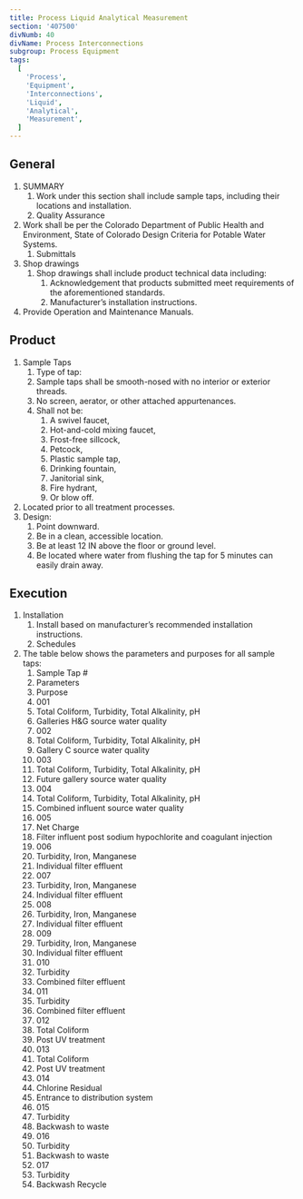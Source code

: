 ```yaml
---
title: Process Liquid Analytical Measurement
section: '407500'
divNumb: 40
divName: Process Interconnections
subgroup: Process Equipment
tags:
  [
    'Process',
    'Equipment',
    'Interconnections',
    'Liquid',
    'Analytical',
    'Measurement',
  ]
---
```


## General

1. SUMMARY
   1. Work under this section shall include sample taps, including their locations and installation.
   1. Quality Assurance
2. Work shall be per the Colorado Department of Public Health and Environment, State of Colorado Design Criteria for Potable Water Systems.
   1. Submittals
3. Shop drawings
   1. Shop drawings shall include product technical data including:
      1. Acknowledgement that products submitted meet requirements of the aforementioned standards.
      2. Manufacturer’s installation instructions.
4. Provide Operation and Maintenance Manuals.

## Product

1. Sample Taps
   1. Type of tap:
   1. Sample taps shall be smooth-nosed with no interior or exterior threads.
   1. No screen, aerator, or other attached appurtenances.
   1. Shall not be:
      1. A swivel faucet,
      2. Hot-and-cold mixing faucet,
      3. Frost-free sillcock,
      4. Petcock,
      5. Plastic sample tap,
      6. Drinking fountain,
      7. Janitorial sink,
      8. Fire hydrant,
      9. Or blow off.
2. Located prior to all treatment processes.
3. Design:
   1. Point downward.
   2. Be in a clean, accessible location.
   3. Be at least 12 IN above the floor or ground level.
   4. Be located where water from flushing the tap for 5 minutes can easily drain away.

## Execution

1. Installation
   1. Install based on manufacturer’s recommended installation instructions.
   1. Schedules
2. The table below shows the parameters and purposes for all sample taps:
   1. Sample Tap #
   1. Parameters
   1. Purpose
   1. 001
   1. Total Coliform, Turbidity, Total Alkalinity, pH
   1. Galleries H&G source water quality
   1. 002
   1. Total Coliform, Turbidity, Total Alkalinity, pH
   1. Gallery C source water quality
   1. 003
   1. Total Coliform, Turbidity, Total Alkalinity, pH
   1. Future gallery source water quality
   1. 004
   1. Total Coliform, Turbidity, Total Alkalinity, pH
   1. Combined influent source water quality
   1. 005
   1. Net Charge
   1. Filter influent post sodium hypochlorite and coagulant injection
   1. 006
   1. Turbidity, Iron, Manganese
   1. Individual filter effluent
   1. 007
   1. Turbidity, Iron, Manganese
   1. Individual filter effluent
   1. 008
   1. Turbidity, Iron, Manganese
   1. Individual filter effluent
   1. 009
   1. Turbidity, Iron, Manganese
   1. Individual filter effluent
   1. 010
   1. Turbidity
   1. Combined filter effluent
   1. 011
   1. Turbidity
   1. Combined filter effluent
   1. 012
   1. Total Coliform
   1. Post UV treatment
   1. 013
   1. Total Coliform
   1. Post UV treatment
   1. 014
   1. Chlorine Residual
   1. Entrance to distribution system
   1. 015
   1. Turbidity
   1. Backwash to waste
   1. 016
   1. Turbidity
   1. Backwash to waste
   1. 017
   1. Turbidity
   1. Backwash Recycle
